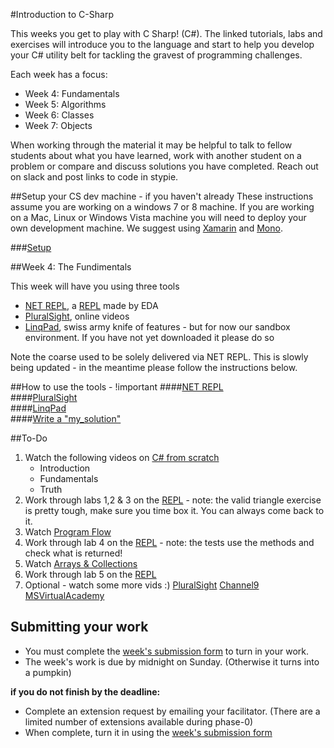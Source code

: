 #Introduction to C-Sharp

This weeks you get to play with C Sharp! (C#). The linked tutorials, labs and exercises will introduce you to the language and start to help you develop your C# utility belt for tackling the gravest of programming challenges.

Each week has a focus:
- Week 4: Fundamentals
- Week 5: Algorithms
- Week 6: Classes
- Week 7: Objects

When working through the material it may be helpful to talk to fellow students about what you have learned, work with another student on a problem or compare and discuss solutions you have completed. Reach out on slack and post links to code in stypie.

##Setup your CS dev machine - if you haven't already
These instructions assume you are working on a windows 7 or 8 machine. If you are working on a Mac, Linux or Windows Vista machine you will need to deploy your own development machine. We suggest using [Xamarin](http://xamarin.com/platform) and [Mono](http://www.mono-project.com/).

###[Setup](../../../phase-0-handbook/cs-setup/README.md)


##Week 4: The Fundimentals

This week will have you using three tools
- [NET REPL](http://net-repl.enspiral.info/), a [REPL](http://en.wikipedia.org/wiki/Read%E2%80%93eval%E2%80%93print_loop) made by EDA
- [PluralSight](http://www.pluralsight.com/), online videos
- [LinqPad](http://www.linqpad.net/), swiss army knife of features - but for now our sandbox environment. If you have not yet downloaded it please do so

Note the coarse used to be solely delivered via NET REPL. This is slowly being updated - in the meantime please follow the instructions below.

##How to use the tools - !important
####[NET REPL](how-to/net-repl.md)  
####[PluralSight](../../../phase-0-handbook/student-resources.md)  
####[LinqPad](how-to/linqpad.md)  
####[Write a "my_solution"](how-to/my-solution.md)  

##To-Do
1. Watch the following videos on [C# from scratch](http://www.pluralsight.com/courses/csharp-from-scratch)
	- Introduction
	- Fundamentals
	- Truth
2. Work through labs 1,2 & 3 on the [REPL](http://net-repl.enspiral.info/labs) - note: the valid triangle exercise is pretty tough, make sure you time box it. You can always come back to it.
3. Watch [Program Flow](http://www.pluralsight.com/courses/csharp-from-scratch)
4. Work through lab 4 on the [REPL](http://net-repl.enspiral.info/labs) - note: the tests use the methods and check what is returned!
5. Watch [Arrays & Collections](http://www.pluralsight.com/courses/csharp-from-scratch)
6.  Work through lab 5 on the [REPL](http://net-repl.enspiral.info/labs)
7. Optional - watch some more vids :)
[PluralSight](http://www.pluralsight.com/)
[Channel9](http://channel9.msdn.com/)
[MSVirtualAcademy](http://www.microsoftvirtualacademy.com/training-courses/c-fundamentals-for-absolute-beginners?prid=ch9courselink)

## Submitting your work

- You must complete the [week's submission form](http://goo.gl/forms/2XBsRXjl4V) to turn in your work.
- The week's work is due by midnight on Sunday. (Otherwise it turns into a pumpkin)

**if you do not finish by the deadline:**

- Complete an extension request by emailing your facilitator. (There are a limited number of extensions available during phase-0)
- When complete, turn it in using the [week's submission form](http://goo.gl/forms/2XBsRXjl4V)
